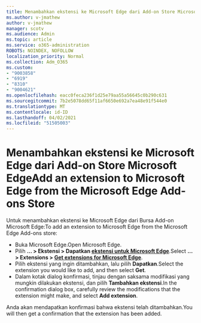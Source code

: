 ```yaml
---
title: Menambahkan ekstensi ke Microsoft Edge dari Add-on Store Microsoft Edge
ms.author: v-jmathew
author: v-jmathew
manager: scotv
ms.audience: Admin
ms.topic: article
ms.service: o365-administration
ROBOTS: NOINDEX, NOFOLLOW
localization_priority: Normal
ms.collection: Adm_O365
ms.custom:
- "9003858"
- "6919"
- "8310"
- "9004621"
ms.openlocfilehash: eacc0feca236f1d25e79aa55a56645c0b290c631
ms.sourcegitcommit: 7b2e5078dd65f11af6650e692a7ea48e91f544e0
ms.translationtype: MT
ms.contentlocale: id-ID
ms.lasthandoff: 04/02/2021
ms.locfileid: "51505003"
---
```

# <a name="add-an-extension-to-microsoft-edge-from-the-microsoft-edge-add-ons-store"></a><span data-ttu-id="f5508-102">Menambahkan ekstensi ke Microsoft Edge dari Add-on Store Microsoft Edge</span><span class="sxs-lookup"><span data-stu-id="f5508-102">Add an extension to Microsoft Edge from the Microsoft Edge Add-ons Store</span></span>

<span data-ttu-id="f5508-103">Untuk menambahkan ekstensi ke Microsoft Edge dari Bursa Add-on Microsoft Edge:</span><span class="sxs-lookup"><span data-stu-id="f5508-103">To add an extension to Microsoft Edge from the Microsoft Edge Add-ons store:</span></span>

- <span data-ttu-id="f5508-104">Buka Microsoft Edge.</span><span class="sxs-lookup"><span data-stu-id="f5508-104">Open Microsoft Edge.</span></span>
- <span data-ttu-id="f5508-105">Pilih **... > Ekstensi > Dapatkan [ekstensi untuk Microsoft Edge](https://go.microsoft.com/fwlink/?linkid=2136408)**.</span><span class="sxs-lookup"><span data-stu-id="f5508-105">Select **... > Extensions > [Get extensions for Microsoft Edge](https://go.microsoft.com/fwlink/?linkid=2136408)**.</span></span>
- <span data-ttu-id="f5508-106">Pilih ekstensi yang ingin ditambahkan, lalu pilih **Dapatkan**.</span><span class="sxs-lookup"><span data-stu-id="f5508-106">Select the extension you would like to add, and then select **Get**.</span></span>
- <span data-ttu-id="f5508-107">Dalam kotak dialog konfirmasi, tinjau dengan saksama modifikasi yang mungkin dilakukan ekstensi, dan pilih **Tambahkan ekstensi**.</span><span class="sxs-lookup"><span data-stu-id="f5508-107">In the confirmation dialog box, carefully review the modifications that the extension might make, and select **Add extension**.</span></span>

<span data-ttu-id="f5508-108">Anda akan mendapatkan konfirmasi bahwa ekstensi telah ditambahkan.</span><span class="sxs-lookup"><span data-stu-id="f5508-108">You will then get a confirmation that the extension has been added.</span></span>

